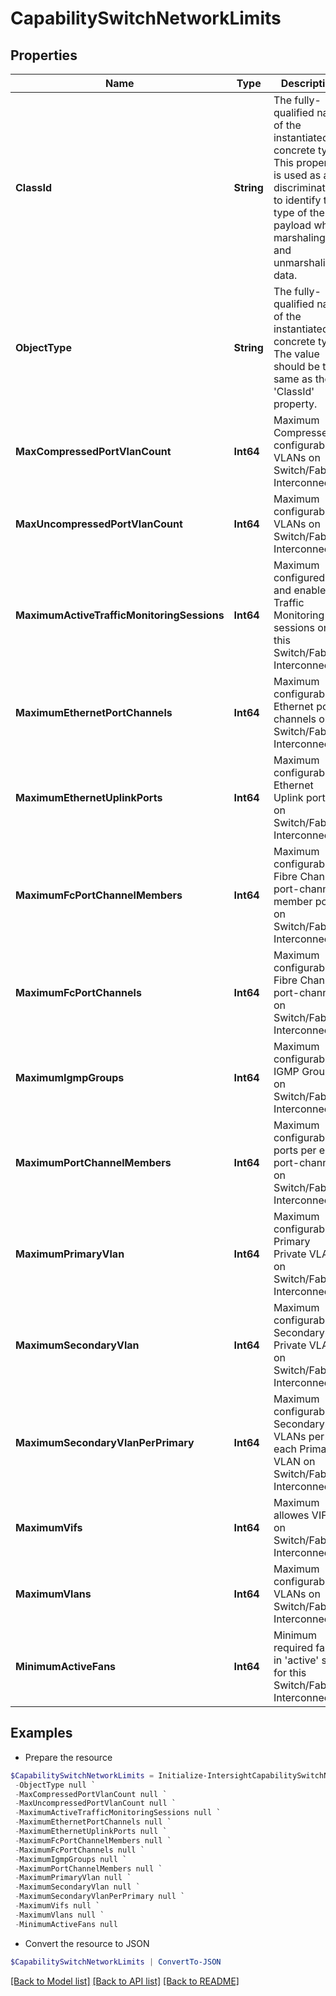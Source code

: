 # CapabilitySwitchNetworkLimits
## Properties

Name | Type | Description | Notes
------------ | ------------- | ------------- | -------------
**ClassId** | **String** | The fully-qualified name of the instantiated, concrete type. This property is used as a discriminator to identify the type of the payload when marshaling and unmarshaling data. | [default to "capability.SwitchNetworkLimits"]
**ObjectType** | **String** | The fully-qualified name of the instantiated, concrete type. The value should be the same as the &#39;ClassId&#39; property. | [default to "capability.SwitchNetworkLimits"]
**MaxCompressedPortVlanCount** | **Int64** | Maximum Compressed configurable VLANs on Switch/Fabric-Interconnect. | [optional] 
**MaxUncompressedPortVlanCount** | **Int64** | Maximum configurable VLANs on Switch/Fabric-Interconnect. | [optional] 
**MaximumActiveTrafficMonitoringSessions** | **Int64** | Maximum configured and enabled Traffic Monitoring sessions on this Switch/Fabric-Interconnect. | [optional] 
**MaximumEthernetPortChannels** | **Int64** | Maximum configurable Ethernet port-channels on Switch/Fabric-Interconnect. | [optional] 
**MaximumEthernetUplinkPorts** | **Int64** | Maximum configurable Ethernet Uplink ports on Switch/Fabric-Interconnect. | [optional] 
**MaximumFcPortChannelMembers** | **Int64** | Maximum configurable Fibre Channel port-channel member ports on Switch/Fabric-Interconnect. | [optional] 
**MaximumFcPortChannels** | **Int64** | Maximum configurable Fibre Channel port-channels on Switch/Fabric-Interconnect. | [optional] 
**MaximumIgmpGroups** | **Int64** | Maximum configurable IGMP Groups on Switch/Fabric-Interconnect. | [optional] 
**MaximumPortChannelMembers** | **Int64** | Maximum configurable ports per each port-channel on Switch/Fabric-Interconnect. | [optional] 
**MaximumPrimaryVlan** | **Int64** | Maximum configurable Primary Private VLANs on Switch/Fabric-Interconnect. | [optional] 
**MaximumSecondaryVlan** | **Int64** | Maximum configurable Secondary Private VLANs on Switch/Fabric-Interconnect. | [optional] 
**MaximumSecondaryVlanPerPrimary** | **Int64** | Maximum configurable Secondary VLANs per each Primary VLAN on Switch/Fabric-Interconnect. | [optional] 
**MaximumVifs** | **Int64** | Maximum allowes VIFs on Switch/Fabric-Interconnect. | [optional] 
**MaximumVlans** | **Int64** | Maximum configurable VLANs on Switch/Fabric-Interconnect. | [optional] 
**MinimumActiveFans** | **Int64** | Minimum required fans in &#39;active&#39; state for this Switch/Fabric-Interconnect. | [optional] 

## Examples

- Prepare the resource
```powershell
$CapabilitySwitchNetworkLimits = Initialize-IntersightCapabilitySwitchNetworkLimits  -ClassId null `
 -ObjectType null `
 -MaxCompressedPortVlanCount null `
 -MaxUncompressedPortVlanCount null `
 -MaximumActiveTrafficMonitoringSessions null `
 -MaximumEthernetPortChannels null `
 -MaximumEthernetUplinkPorts null `
 -MaximumFcPortChannelMembers null `
 -MaximumFcPortChannels null `
 -MaximumIgmpGroups null `
 -MaximumPortChannelMembers null `
 -MaximumPrimaryVlan null `
 -MaximumSecondaryVlan null `
 -MaximumSecondaryVlanPerPrimary null `
 -MaximumVifs null `
 -MaximumVlans null `
 -MinimumActiveFans null
```

- Convert the resource to JSON
```powershell
$CapabilitySwitchNetworkLimits | ConvertTo-JSON
```

[[Back to Model list]](../README.md#documentation-for-models) [[Back to API list]](../README.md#documentation-for-api-endpoints) [[Back to README]](../README.md)

